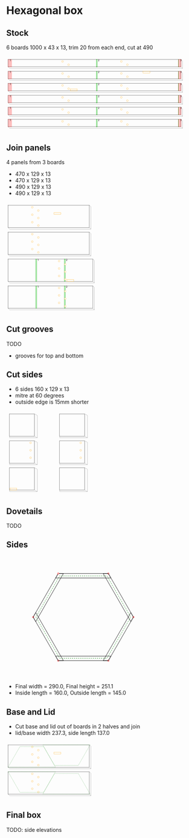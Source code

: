 # Hexagonal box
## Stock
6 boards 1000 x 43 x 13, trim 20 from each end, cut at 490

<svg width="1100" viewBox="0 0 1100 437.19238815542514" xmlns="http://www.w3.org/2000/svg">
<rect x="10" y="20" width="1000" height="43" style="fill: none; stroke: black; stroke-width: 1;" />
<polyline fill="none" stroke-width="1" stroke-dasharray="" stroke="gray" points="10.0,63.0 19.19238815542512,72.19238815542512 1019.1923881554251,72.19238815542512 1010.0,63.0" />
<polyline fill="none" stroke-width="1" stroke-dasharray="" stroke="gray" points="1010.0,20.0 1019.1923881554251,29.192388155425117 1019.1923881554251,72.19238815542512" />
<rect x="10" y="20" width="21" height="44" style="fill: rgba(255,0,0,0.25); stroke: rgba(255,0,0,0.25); stroke-width: 1;" />
<text style="" text-anchor="left" x="20" y="30" fill="black">1</text>
<rect x="520" y="20" width="6" height="44" style="fill: rgba(0,255,0,0.25); stroke: green; stroke-width: 1;" />
<text style="" text-anchor="left" x="530" y="30" fill="black">2</text>
<rect x="995" y="20" width="1" height="44" style="fill: rgba(0,255,0,0.25); stroke: green; stroke-width: 1;" />
<text style="" text-anchor="left" x="1005" y="30" fill="black">3</text>
<rect x="995" y="20" width="16" height="44" style="fill: rgba(255,0,0,0.25); stroke: rgba(255,0,0,0.25); stroke-width: 1;" />
<circle cx="325" cy="32" r="5" stroke="orange" fill="white" stroke-width="1" />
<circle cx="360" cy="51" r="5" stroke="orange" fill="white" stroke-width="1" />
<circle cx="665" cy="32" r="5" stroke="orange" fill="white" stroke-width="1" />
<circle cx="700" cy="51" r="5" stroke="orange" fill="white" stroke-width="1" />
<rect x="10" y="89" width="1000" height="43" style="fill: none; stroke: black; stroke-width: 1;" />
<polyline fill="none" stroke-width="1" stroke-dasharray="" stroke="gray" points="10.0,132.0 19.19238815542512,141.1923881554251 1019.1923881554251,141.1923881554251 1010.0,132.0" />
<polyline fill="none" stroke-width="1" stroke-dasharray="" stroke="gray" points="1010.0,89.0 1019.1923881554251,98.19238815542512 1019.1923881554251,141.1923881554251" />
<rect x="10" y="89" width="21" height="44" style="fill: rgba(255,0,0,0.25); stroke: rgba(255,0,0,0.25); stroke-width: 1;" />
<text style="" text-anchor="left" x="20" y="99" fill="black">1</text>
<rect x="520" y="89" width="6" height="44" style="fill: rgba(0,255,0,0.25); stroke: green; stroke-width: 1;" />
<text style="" text-anchor="left" x="530" y="99" fill="black">2</text>
<rect x="995" y="89" width="1" height="44" style="fill: rgba(0,255,0,0.25); stroke: green; stroke-width: 1;" />
<text style="" text-anchor="left" x="1005" y="99" fill="black">3</text>
<rect x="995" y="89" width="16" height="44" style="fill: rgba(255,0,0,0.25); stroke: rgba(255,0,0,0.25); stroke-width: 1;" />
<rect x="790" y="89" width="40" height="10" style="fill: none; stroke: orange; stroke-width: 1;" />
<circle cx="325" cy="101" r="5" stroke="orange" fill="white" stroke-width="1" />
<circle cx="360" cy="120" r="5" stroke="orange" fill="white" stroke-width="1" />
<circle cx="665" cy="101" r="5" stroke="orange" fill="white" stroke-width="1" />
<circle cx="700" cy="120" r="5" stroke="orange" fill="white" stroke-width="1" />
<rect x="10" y="158" width="1000" height="43" style="fill: none; stroke: black; stroke-width: 1;" />
<polyline fill="none" stroke-width="1" stroke-dasharray="" stroke="gray" points="10.0,201.0 19.19238815542512,210.1923881554251 1019.1923881554251,210.1923881554251 1010.0,201.0" />
<polyline fill="none" stroke-width="1" stroke-dasharray="" stroke="gray" points="1010.0,158.0 1019.1923881554251,167.1923881554251 1019.1923881554251,210.1923881554251" />
<rect x="10" y="158" width="21" height="44" style="fill: rgba(255,0,0,0.25); stroke: rgba(255,0,0,0.25); stroke-width: 1;" />
<text style="" text-anchor="left" x="20" y="168" fill="black">1</text>
<rect x="520" y="158" width="6" height="44" style="fill: rgba(0,255,0,0.25); stroke: green; stroke-width: 1;" />
<text style="" text-anchor="left" x="530" y="168" fill="black">2</text>
<rect x="995" y="158" width="1" height="44" style="fill: rgba(0,255,0,0.25); stroke: green; stroke-width: 1;" />
<text style="" text-anchor="left" x="1005" y="168" fill="black">3</text>
<rect x="995" y="158" width="16" height="44" style="fill: rgba(255,0,0,0.25); stroke: rgba(255,0,0,0.25); stroke-width: 1;" />
<rect x="370" y="191" width="40" height="10" style="fill: none; stroke: orange; stroke-width: 1;" />
<circle cx="325" cy="170" r="5" stroke="orange" fill="white" stroke-width="1" />
<circle cx="360" cy="189" r="5" stroke="orange" fill="white" stroke-width="1" />
<circle cx="665" cy="170" r="5" stroke="orange" fill="white" stroke-width="1" />
<circle cx="700" cy="189" r="5" stroke="orange" fill="white" stroke-width="1" />
<rect x="10" y="227" width="1000" height="43" style="fill: none; stroke: black; stroke-width: 1;" />
<polyline fill="none" stroke-width="1" stroke-dasharray="" stroke="gray" points="10.0,270.0 19.19238815542512,279.19238815542514 1019.1923881554251,279.19238815542514 1010.0,270.0" />
<polyline fill="none" stroke-width="1" stroke-dasharray="" stroke="gray" points="1010.0,227.0 1019.1923881554251,236.1923881554251 1019.1923881554251,279.19238815542514" />
<rect x="10" y="227" width="21" height="44" style="fill: rgba(255,0,0,0.25); stroke: rgba(255,0,0,0.25); stroke-width: 1;" />
<text style="" text-anchor="left" x="20" y="237" fill="black">1</text>
<rect x="520" y="227" width="6" height="44" style="fill: rgba(0,255,0,0.25); stroke: green; stroke-width: 1;" />
<text style="" text-anchor="left" x="530" y="237" fill="black">2</text>
<rect x="995" y="227" width="1" height="44" style="fill: rgba(0,255,0,0.25); stroke: green; stroke-width: 1;" />
<text style="" text-anchor="left" x="1005" y="237" fill="black">3</text>
<rect x="995" y="227" width="16" height="44" style="fill: rgba(255,0,0,0.25); stroke: rgba(255,0,0,0.25); stroke-width: 1;" />
<circle cx="325" cy="239" r="5" stroke="orange" fill="white" stroke-width="1" />
<circle cx="360" cy="258" r="5" stroke="orange" fill="white" stroke-width="1" />
<circle cx="665" cy="239" r="5" stroke="orange" fill="white" stroke-width="1" />
<circle cx="700" cy="258" r="5" stroke="orange" fill="white" stroke-width="1" />
<rect x="10" y="296" width="1000" height="43" style="fill: none; stroke: black; stroke-width: 1;" />
<polyline fill="none" stroke-width="1" stroke-dasharray="" stroke="gray" points="10.0,339.0 19.19238815542512,348.19238815542514 1019.1923881554251,348.19238815542514 1010.0,339.0" />
<polyline fill="none" stroke-width="1" stroke-dasharray="" stroke="gray" points="1010.0,296.0 1019.1923881554251,305.19238815542514 1019.1923881554251,348.19238815542514" />
<rect x="10" y="296" width="21" height="44" style="fill: rgba(255,0,0,0.25); stroke: rgba(255,0,0,0.25); stroke-width: 1;" />
<text style="" text-anchor="left" x="20" y="306" fill="black">1</text>
<rect x="520" y="296" width="6" height="44" style="fill: rgba(0,255,0,0.25); stroke: green; stroke-width: 1;" />
<text style="" text-anchor="left" x="530" y="306" fill="black">2</text>
<rect x="995" y="296" width="1" height="44" style="fill: rgba(0,255,0,0.25); stroke: green; stroke-width: 1;" />
<text style="" text-anchor="left" x="1005" y="306" fill="black">3</text>
<rect x="995" y="296" width="16" height="44" style="fill: rgba(255,0,0,0.25); stroke: rgba(255,0,0,0.25); stroke-width: 1;" />
<circle cx="325" cy="308" r="5" stroke="orange" fill="white" stroke-width="1" />
<circle cx="360" cy="327" r="5" stroke="orange" fill="white" stroke-width="1" />
<circle cx="665" cy="308" r="5" stroke="orange" fill="white" stroke-width="1" />
<circle cx="700" cy="327" r="5" stroke="orange" fill="white" stroke-width="1" />
<rect x="10" y="365" width="1000" height="43" style="fill: none; stroke: black; stroke-width: 1;" />
<polyline fill="none" stroke-width="1" stroke-dasharray="" stroke="gray" points="10.0,408.0 19.19238815542512,417.19238815542514 1019.1923881554251,417.19238815542514 1010.0,408.0" />
<polyline fill="none" stroke-width="1" stroke-dasharray="" stroke="gray" points="1010.0,365.0 1019.1923881554251,374.19238815542514 1019.1923881554251,417.19238815542514" />
<rect x="10" y="365" width="21" height="44" style="fill: rgba(255,0,0,0.25); stroke: rgba(255,0,0,0.25); stroke-width: 1;" />
<text style="" text-anchor="left" x="20" y="375" fill="black">1</text>
<rect x="520" y="365" width="6" height="44" style="fill: rgba(0,255,0,0.25); stroke: green; stroke-width: 1;" />
<text style="" text-anchor="left" x="530" y="375" fill="black">2</text>
<rect x="995" y="365" width="1" height="44" style="fill: rgba(0,255,0,0.25); stroke: green; stroke-width: 1;" />
<text style="" text-anchor="left" x="1005" y="375" fill="black">3</text>
<rect x="995" y="365" width="16" height="44" style="fill: rgba(255,0,0,0.25); stroke: rgba(255,0,0,0.25); stroke-width: 1;" />
<circle cx="325" cy="377" r="5" stroke="orange" fill="white" stroke-width="1" />
<circle cx="360" cy="396" r="5" stroke="orange" fill="white" stroke-width="1" />
<circle cx="665" cy="377" r="5" stroke="orange" fill="white" stroke-width="1" />
<circle cx="700" cy="396" r="5" stroke="orange" fill="white" stroke-width="1" />
</svg>


## Join panels
4 panels from 3 boards
- 470 x 129 x 13
- 470 x 129 x 13
- 490 x 129 x 13
- 490 x 129 x 13

<svg width="1100" viewBox="0 0 1100 643.1923881554251" xmlns="http://www.w3.org/2000/svg">
<rect x="10" y="20" width="470" height="129" style="fill: none; stroke: black; stroke-width: 1;" />
<polyline fill="none" stroke-width="1" stroke-dasharray="" stroke="gray" points="10.0,149.0 19.19238815542512,158.1923881554251 489.19238815542514,158.1923881554251 480.0,149.0" />
<polyline fill="none" stroke-width="1" stroke-dasharray="" stroke="gray" points="480.0,20.0 489.19238815542514,29.192388155425117 489.19238815542514,158.1923881554251" />
<circle cx="150" cy="32.0" r="5" stroke="orange" fill="white" stroke-width="1" />
<circle cx="185" cy="51.0" r="5" stroke="orange" fill="white" stroke-width="1" />
<rect x="275" y="63.0" width="40" height="10.0" style="fill: none; stroke: orange; stroke-width: 1;" />
<circle cx="150" cy="75.0" r="5" stroke="orange" fill="white" stroke-width="1" />
<circle cx="185" cy="94.0" r="5" stroke="orange" fill="white" stroke-width="1" />
<circle cx="150" cy="118.0" r="5" stroke="orange" fill="white" stroke-width="1" />
<circle cx="185" cy="137.0" r="5" stroke="orange" fill="white" stroke-width="1" />
<rect x="10" y="175" width="470" height="129" style="fill: none; stroke: black; stroke-width: 1;" />
<polyline fill="none" stroke-width="1" stroke-dasharray="" stroke="gray" points="10.0,304.0 19.19238815542512,313.19238815542514 489.19238815542514,313.19238815542514 480.0,304.0" />
<polyline fill="none" stroke-width="1" stroke-dasharray="" stroke="gray" points="480.0,175.0 489.19238815542514,184.1923881554251 489.19238815542514,313.19238815542514" />
<circle cx="150" cy="187.0" r="5" stroke="orange" fill="white" stroke-width="1" />
<circle cx="185" cy="206.0" r="5" stroke="orange" fill="white" stroke-width="1" />
<circle cx="150" cy="230.0" r="5" stroke="orange" fill="white" stroke-width="1" />
<circle cx="185" cy="249.0" r="5" stroke="orange" fill="white" stroke-width="1" />
<circle cx="150" cy="273.0" r="5" stroke="orange" fill="white" stroke-width="1" />
<circle cx="185" cy="292.0" r="5" stroke="orange" fill="white" stroke-width="1" />
<rect x="10" y="330" width="490" height="129" style="fill: none; stroke: black; stroke-width: 1;" />
<polyline fill="none" stroke-width="1" stroke-dasharray="" stroke="gray" points="10.0,459.0 19.19238815542512,468.19238815542514 509.19238815542514,468.19238815542514 500.0,459.0" />
<polyline fill="none" stroke-width="1" stroke-dasharray="" stroke="gray" points="500.0,330.0 509.19238815542514,339.19238815542514 509.19238815542514,468.19238815542514" />
<rect x="170" y="330" width="6" height="130" style="fill: rgba(0,255,0,0.25); stroke: green; stroke-width: 1;" />
<text style="" text-anchor="left" x="180" y="340" fill="black">1</text>
<rect x="335" y="330" width="6" height="130" style="fill: rgba(0,255,0,0.25); stroke: green; stroke-width: 1;" />
<text style="" text-anchor="left" x="345" y="340" fill="black">2</text>
<circle cx="305" cy="342.0" r="5" stroke="orange" fill="white" stroke-width="1" />
<circle cx="340" cy="361.0" r="5" stroke="orange" fill="white" stroke-width="1" />
<circle cx="305" cy="385.0" r="5" stroke="orange" fill="white" stroke-width="1" />
<circle cx="340" cy="404.0" r="5" stroke="orange" fill="white" stroke-width="1" />
<rect x="350" y="449.0" width="40" height="10.0" style="fill: none; stroke: orange; stroke-width: 1;" />
<circle cx="305" cy="428.0" r="5" stroke="orange" fill="white" stroke-width="1" />
<circle cx="340" cy="447.0" r="5" stroke="orange" fill="white" stroke-width="1" />
<rect x="10" y="485" width="490" height="129" style="fill: none; stroke: black; stroke-width: 1;" />
<polyline fill="none" stroke-width="1" stroke-dasharray="" stroke="gray" points="10.0,614.0 19.19238815542512,623.1923881554251 509.19238815542514,623.1923881554251 500.0,614.0" />
<polyline fill="none" stroke-width="1" stroke-dasharray="" stroke="gray" points="500.0,485.0 509.19238815542514,494.19238815542514 509.19238815542514,623.1923881554251" />
<rect x="170" y="485" width="6" height="130" style="fill: rgba(0,255,0,0.25); stroke: green; stroke-width: 1;" />
<text style="" text-anchor="left" x="180" y="495" fill="black">1</text>
<rect x="335" y="485" width="6" height="130" style="fill: rgba(0,255,0,0.25); stroke: green; stroke-width: 1;" />
<text style="" text-anchor="left" x="345" y="495" fill="black">2</text>
<circle cx="305" cy="497.0" r="5" stroke="orange" fill="white" stroke-width="1" />
<circle cx="340" cy="516.0" r="5" stroke="orange" fill="white" stroke-width="1" />
<circle cx="305" cy="540.0" r="5" stroke="orange" fill="white" stroke-width="1" />
<circle cx="340" cy="559.0" r="5" stroke="orange" fill="white" stroke-width="1" />
<circle cx="305" cy="583.0" r="5" stroke="orange" fill="white" stroke-width="1" />
<circle cx="340" cy="602.0" r="5" stroke="orange" fill="white" stroke-width="1" />
</svg>


## Cut grooves
TODO
- grooves for top and bottom
## Cut sides
- 6 sides 160 x 129 x 13
- mitre at 60 degrees
- outside edge is 15mm shorter

<svg width="1100" viewBox="0 0 1100 488.19238815542514" xmlns="http://www.w3.org/2000/svg">
<rect x="17.505553499465137" y="20" width="144.98889300106975" height="129" style="fill: none; stroke: black; stroke-width: 1;" />
<polyline fill="none" stroke-width="1" stroke-dasharray="" stroke="gray" points="17.505553499465137,149.0 19.19238815542512,158.1923881554251 179.1923881554251,158.1923881554251 162.49444650053488,149.0" />
<polyline fill="none" stroke-width="1" stroke-dasharray="" stroke="gray" points="162.49444650053488,20.0 179.1923881554251,29.192388155425117 179.1923881554251,158.1923881554251" />
<rect x="17.505553499465137" y="175" width="144.98889300106975" height="129" style="fill: none; stroke: black; stroke-width: 1;" />
<polyline fill="none" stroke-width="1" stroke-dasharray="" stroke="gray" points="17.505553499465137,304.0 19.19238815542512,313.19238815542514 179.1923881554251,313.19238815542514 162.49444650053488,304.0" />
<polyline fill="none" stroke-width="1" stroke-dasharray="" stroke="gray" points="162.49444650053488,175.0 179.1923881554251,184.1923881554251 179.1923881554251,313.19238815542514" />
<circle cx="140" cy="187.0" r="5" stroke="orange" fill="white" stroke-width="1" />
<circle cx="140" cy="230.0" r="5" stroke="orange" fill="white" stroke-width="1" />
<circle cx="140" cy="273.0" r="5" stroke="orange" fill="white" stroke-width="1" />
<rect x="17.505553499465137" y="330" width="144.98889300106975" height="129" style="fill: none; stroke: black; stroke-width: 1;" />
<polyline fill="none" stroke-width="1" stroke-dasharray="" stroke="gray" points="17.505553499465137,459.0 19.19238815542512,468.19238815542514 179.1923881554251,468.19238815542514 162.49444650053488,459.0" />
<polyline fill="none" stroke-width="1" stroke-dasharray="" stroke="gray" points="162.49444650053488,330.0 179.1923881554251,339.19238815542514 179.1923881554251,468.19238815542514" />
<rect x="20" y="449.0" width="40" height="10.0" style="fill: none; stroke: orange; stroke-width: 1;" />
<rect x="307.5055534994651" y="20" width="144.98889300106975" height="129" style="fill: none; stroke: black; stroke-width: 1;" />
<polyline fill="none" stroke-width="1" stroke-dasharray="" stroke="gray" points="307.5055534994651,149.0 309.19238815542514,158.1923881554251 469.19238815542514,158.1923881554251 452.4944465005349,149.0" />
<polyline fill="none" stroke-width="1" stroke-dasharray="" stroke="gray" points="452.4944465005349,20.0 469.19238815542514,29.192388155425117 469.19238815542514,158.1923881554251" />
<rect x="307.5055534994651" y="175" width="144.98889300106975" height="129" style="fill: none; stroke: black; stroke-width: 1;" />
<polyline fill="none" stroke-width="1" stroke-dasharray="" stroke="gray" points="307.5055534994651,304.0 309.19238815542514,313.19238815542514 469.19238815542514,313.19238815542514 452.4944465005349,304.0" />
<polyline fill="none" stroke-width="1" stroke-dasharray="" stroke="gray" points="452.4944465005349,175.0 469.19238815542514,184.1923881554251 469.19238815542514,313.19238815542514" />
<circle cx="430" cy="187.0" r="5" stroke="orange" fill="white" stroke-width="1" />
<circle cx="430" cy="230.0" r="5" stroke="orange" fill="white" stroke-width="1" />
<circle cx="430" cy="273.0" r="5" stroke="orange" fill="white" stroke-width="1" />
<rect x="307.5055534994651" y="330" width="144.98889300106975" height="129" style="fill: none; stroke: black; stroke-width: 1;" />
<polyline fill="none" stroke-width="1" stroke-dasharray="" stroke="gray" points="307.5055534994651,459.0 309.19238815542514,468.19238815542514 469.19238815542514,468.19238815542514 452.4944465005349,459.0" />
<polyline fill="none" stroke-width="1" stroke-dasharray="" stroke="gray" points="452.4944465005349,330.0 469.19238815542514,339.19238815542514 469.19238815542514,468.19238815542514" />
</svg>


## Dovetails
TODO
## Sides

<svg width="1100" viewBox="0 0 550 351.1281292110204" xmlns="http://www.w3.org/2000/svg">
<polygon fill="none" stroke-width="1" stroke-dasharray="" stroke="black" points="150.0,50.0 294.98889300106975,50.0 302.4944465005349,63.0 142.49444650053488,63.0" />
<circle cx="294.98889300106975" cy="50.0" r="2" stroke="red" fill="white" stroke-width="1" />
<polygon fill="none" stroke-width="1" stroke-dasharray="" stroke="black" points="294.98889300106975,50.0 367.48333950160463,175.5640646055102 359.9777860021395,188.5640646055102 279.9777860021395,50.0" />
<circle cx="367.48333950160463" cy="175.5640646055102" r="2" stroke="red" fill="white" stroke-width="1" />
<polygon fill="none" stroke-width="1" stroke-dasharray="" stroke="black" points="367.48333950160463,175.5640646055102 294.98889300106975,301.1281292110204 279.9777860021395,301.1281292110204 359.9777860021395,162.5640646055102" />
<circle cx="294.98889300106975" cy="301.1281292110204" r="2" stroke="red" fill="white" stroke-width="1" />
<polygon fill="none" stroke-width="1" stroke-dasharray="" stroke="black" points="294.98889300106975,301.1281292110204 150.0,301.1281292110204 142.49444650053488,288.1281292110204 302.4944465005349,288.1281292110204" />
<circle cx="150.0" cy="301.1281292110204" r="2" stroke="red" fill="white" stroke-width="1" />
<polygon fill="none" stroke-width="1" stroke-dasharray="" stroke="black" points="150.0,301.1281292110204 77.50555349946505,175.56406460551023 85.01110699893019,162.56406460551025 165.01110699893025,301.1281292110204" />
<circle cx="77.50555349946505" cy="175.56406460551023" r="2" stroke="red" fill="white" stroke-width="1" />
<polygon fill="none" stroke-width="1" stroke-dasharray="" stroke="black" points="77.50555349946505,175.56406460551023 149.99999999999994,50.00000000000003 165.01110699893022,50.00000000000003 85.01110699893017,188.56406460551023" />
<circle cx="149.99999999999994" cy="50.00000000000003" r="2" stroke="red" fill="white" stroke-width="1" />
<polygon fill="none" stroke-width="1" stroke-dasharray="3" stroke="green" points="290.98889300106975,56.9282032302755 359.48333950160463,175.56406460551017 290.98889300106975,294.19992598074487 154.00000000000006,294.19992598074487 85.5055534994651,175.56406460551023 154.0,56.92820323027553" />
</svg>


- Final width = 290.0, Final height = 251.1
- Inside length = 160.0, Outside length = 145.0
## Base and Lid
- Cut base and lid out of boards in 2 halves and join
- lid/base width 237.3, side length 137.0

<svg width="1100" viewBox="0 0 1100 333.19238815542514" xmlns="http://www.w3.org/2000/svg">
<rect x="10" y="20" width="470" height="129" style="fill: none; stroke: black; stroke-width: 1;" />
<polyline fill="none" stroke-width="1" stroke-dasharray="" stroke="gray" points="10.0,149.0 19.19238815542512,158.1923881554251 489.19238815542514,158.1923881554251 480.0,149.0" />
<polyline fill="none" stroke-width="1" stroke-dasharray="" stroke="gray" points="480.0,20.0 489.19238815542514,29.192388155425117 489.19238815542514,158.1923881554251" />
<circle cx="150" cy="32.0" r="5" stroke="orange" fill="white" stroke-width="1" />
<circle cx="185" cy="51.0" r="5" stroke="orange" fill="white" stroke-width="1" />
<rect x="275" y="63.0" width="40" height="10.0" style="fill: none; stroke: orange; stroke-width: 1;" />
<circle cx="150" cy="75.0" r="5" stroke="orange" fill="white" stroke-width="1" />
<circle cx="185" cy="94.0" r="5" stroke="orange" fill="white" stroke-width="1" />
<circle cx="150" cy="118.0" r="5" stroke="orange" fill="white" stroke-width="1" />
<circle cx="185" cy="137.0" r="5" stroke="orange" fill="white" stroke-width="1" />
<rect x="10" y="175" width="470" height="129" style="fill: none; stroke: black; stroke-width: 1;" />
<polyline fill="none" stroke-width="1" stroke-dasharray="" stroke="gray" points="10.0,304.0 19.19238815542512,313.19238815542514 489.19238815542514,313.19238815542514 480.0,304.0" />
<polyline fill="none" stroke-width="1" stroke-dasharray="" stroke="gray" points="480.0,175.0 489.19238815542514,184.1923881554251 489.19238815542514,313.19238815542514" />
<circle cx="150" cy="187.0" r="5" stroke="orange" fill="white" stroke-width="1" />
<circle cx="185" cy="206.0" r="5" stroke="orange" fill="white" stroke-width="1" />
<circle cx="150" cy="230.0" r="5" stroke="orange" fill="white" stroke-width="1" />
<circle cx="185" cy="249.0" r="5" stroke="orange" fill="white" stroke-width="1" />
<circle cx="150" cy="273.0" r="5" stroke="orange" fill="white" stroke-width="1" />
<circle cx="185" cy="292.0" r="5" stroke="orange" fill="white" stroke-width="1" />
<polygon fill="none" stroke-width="1" stroke-dasharray="3" stroke="green" points="215.4833395016047,30.364138624765303 283.97778600213957,149.0 10.0,149.0 78.49444650053489,30.36413862476533" />
<polygon fill="none" stroke-width="1" stroke-dasharray="3" stroke="green" points="484.5434455009388,19.999999999999986 416.0489990004039,138.6358613752347 279.06010599933416,138.6358613752347 210.56565949879922,20.000000000000014" />
<polygon fill="none" stroke-width="1" stroke-dasharray="3" stroke="green" points="283.97778600213957,175.0 215.4833395016047,293.6358613752347 78.49444650053495,293.6358613752347 10.0,175.0" />
<polygon fill="none" stroke-width="1" stroke-dasharray="3" stroke="green" points="416.0489990004039,185.3641386247653 484.5434455009388,304.0 210.56565949879922,304.0 279.0601059993341,185.36413862476533" />
</svg>


## Final box
TODO: side elevations
